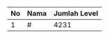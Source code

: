 | No | Nama            | Jumlah Level |
|----|-----------------|--------------|
| 1  | #    |    4231        |
